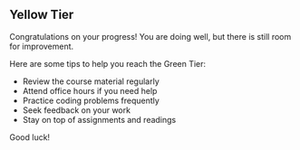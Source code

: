 ## Yellow Tier

Congratulations on your progress! You are doing well, but there is still room for improvement.

Here are some tips to help you reach the Green Tier:

- Review the course material regularly
- Attend office hours if you need help
- Practice coding problems frequently
- Seek feedback on your work
- Stay on top of assignments and readings

Good luck!